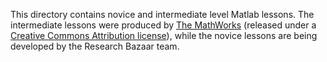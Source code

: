 This directory contains novice and intermediate level Matlab lessons. The intermediate lessons were produced by [The MathWorks](http://www.mathworks.com.au/) (released under a [Creative Commons Attribution license](http://opendefinition.org/licenses/cc-by/)), while the novice lessons are being developed by the Research Bazaar team.


